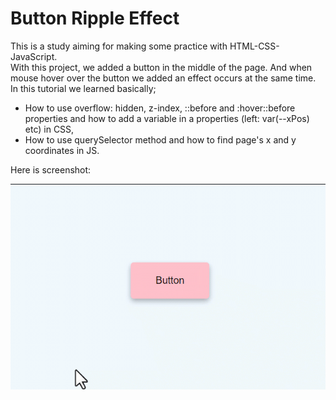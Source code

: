 # Button Ripple Effect

This is a study aiming for making some practice with HTML-CSS-JavaScript.  
With this project, we added a button in the middle of the page. And when mouse hover over the button we added an effect occurs at the same time.
In this tutorial we learned basically;  
- How to use overflow: hidden, z-index, ::before and :hover::before properties and how to add a variable in a properties (left: var(--xPos) etc) in CSS,
- How to use querySelector method and how to find page's x and y coordinates in JS.

Here is screenshot:

![SS](https://github.com/buraxta/Button-ripple-effect/blob/master/Project.gif?raw=true)
